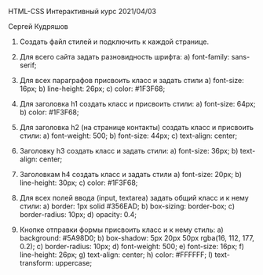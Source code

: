 HTML-CSS
Интерактивный курс 2021/04/03

Сергей Кудряшов

1. Создать файл стилей и подключить к каждой странице.
2. Для всего сайта задать разновидность шрифта:
a) font-family: sans-serif;

3. Для всех параграфов присвоить класс и задать стили
a) font-size: 16px;
b) line-height: 26px;
c) color: #1F3F68;

4. Для заголовка h1 создать класс и присвоить стили:
a) font-size: 64px;
b) color: #1F3F68;

5. Для заголовка h2 (на странице контакты) создать класс и присвоить стили:
a) font-weight: 500;
b) font-size: 44px;
c) text-align: center;

6. Заголовку h3 создать класс и задать стили:
a) font-size: 36px;
b) text-align: center;

7. Заголовкам h4 создать класс и задать стили
a) font-size: 20px;
b) line-height: 30px;
c) color: #1F3F68;

8. Для всех полей ввода (input, textarea) задать общий класс и к нему стили:
a) border: 1px solid #356EAD;
b) box-sizing: border-box;
c) border-radius: 10px;
d) opacity: 0.4;

9. Кнопке отправки формы присвоить класс и к нему стиль:
a) background: #5A98D0;
b) box-shadow: 5px 20px 50px rgba(16, 112, 177, 0.2);
c) border-radius: 10px;
d) font-weight: 500;
e) font-size: 16px;
f) line-height: 26px;
g) text-align: center;
h) color: #FFFFFF;
I) text-transform: uppercase;